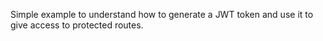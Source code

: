 Simple example to understand how to generate a JWT token and use it to give access to protected routes.
